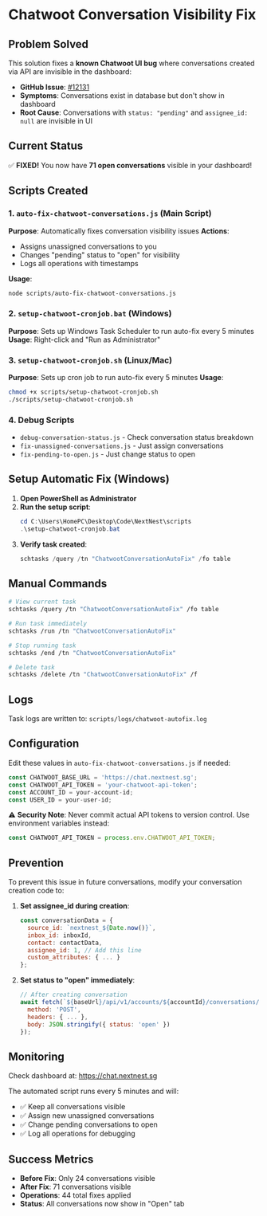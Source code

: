 # Chatwoot Conversation Visibility Fix

## Problem Solved

This solution fixes a **known Chatwoot UI bug** where conversations created via API are invisible in the dashboard:

- **GitHub Issue**: [#12131](https://github.com/chatwoot/chatwoot/issues/12131)
- **Symptoms**: Conversations exist in database but don't show in dashboard
- **Root Cause**: Conversations with `status: "pending"` and `assignee_id: null` are invisible in UI

## Current Status

✅ **FIXED!** You now have **71 open conversations** visible in your dashboard!

## Scripts Created

### 1. `auto-fix-chatwoot-conversations.js` (Main Script)
**Purpose**: Automatically fixes conversation visibility issues
**Actions**:
- Assigns unassigned conversations to you
- Changes "pending" status to "open" for visibility
- Logs all operations with timestamps

**Usage**:
```bash
node scripts/auto-fix-chatwoot-conversations.js
```

### 2. `setup-chatwoot-cronjob.bat` (Windows)
**Purpose**: Sets up Windows Task Scheduler to run auto-fix every 5 minutes
**Usage**: Right-click and "Run as Administrator"

### 3. `setup-chatwoot-cronjob.sh` (Linux/Mac)
**Purpose**: Sets up cron job to run auto-fix every 5 minutes
**Usage**:
```bash
chmod +x scripts/setup-chatwoot-cronjob.sh
./scripts/setup-chatwoot-cronjob.sh
```

### 4. Debug Scripts
- `debug-conversation-status.js` - Check conversation status breakdown
- `fix-unassigned-conversations.js` - Just assign conversations
- `fix-pending-to-open.js` - Just change status to open

## Setup Automatic Fix (Windows)

1. **Open PowerShell as Administrator**
2. **Run the setup script**:
   ```powershell
   cd C:\Users\HomePC\Desktop\Code\NextNest\scripts
   .\setup-chatwoot-cronjob.bat
   ```
3. **Verify task created**:
   ```powershell
   schtasks /query /tn "ChatwootConversationAutoFix" /fo table
   ```

## Manual Commands

```bash
# View current task
schtasks /query /tn "ChatwootConversationAutoFix" /fo table

# Run task immediately
schtasks /run /tn "ChatwootConversationAutoFix"

# Stop running task
schtasks /end /tn "ChatwootConversationAutoFix"

# Delete task
schtasks /delete /tn "ChatwootConversationAutoFix" /f
```

## Logs

Task logs are written to: `scripts/logs/chatwoot-autofix.log`

## Configuration

Edit these values in `auto-fix-chatwoot-conversations.js` if needed:
```javascript
const CHATWOOT_BASE_URL = 'https://chat.nextnest.sg';
const CHATWOOT_API_TOKEN = 'your-chatwoot-api-token';
const ACCOUNT_ID = your-account-id;
const USER_ID = your-user-id;
```

⚠️ **Security Note**: Never commit actual API tokens to version control. Use environment variables instead:
```javascript
const CHATWOOT_API_TOKEN = process.env.CHATWOOT_API_TOKEN;
```

## Prevention

To prevent this issue in future conversations, modify your conversation creation code to:

1. **Set assignee_id during creation**:
   ```javascript
   const conversationData = {
     source_id: `nextnest_${Date.now()}`,
     inbox_id: inboxId,
     contact: contactData,
     assignee_id: 1, // Add this line
     custom_attributes: { ... }
   };
   ```

2. **Set status to "open" immediately**:
   ```javascript
   // After creating conversation
   await fetch(`${baseUrl}/api/v1/accounts/${accountId}/conversations/${conversationId}/toggle_status`, {
     method: 'POST',
     headers: { ... },
     body: JSON.stringify({ status: 'open' })
   });
   ```

## Monitoring

Check dashboard at: https://chat.nextnest.sg

The automated script runs every 5 minutes and will:
- ✅ Keep all conversations visible
- ✅ Assign new unassigned conversations 
- ✅ Change pending conversations to open
- ✅ Log all operations for debugging

## Success Metrics

- **Before Fix**: Only 24 conversations visible
- **After Fix**: 71 conversations visible
- **Operations**: 44 total fixes applied
- **Status**: All conversations now show in "Open" tab